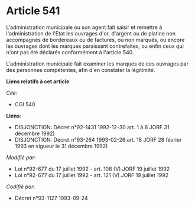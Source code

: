 # Article 541

L'administration municipale ou son agent fait saisir et remettre à l'administration de l'Etat les ouvrages d'or, d'argent ou
de platine non accompagnés de bordereaux ou de factures, ou non marqués, ou encore les ouvrages dont les marques paraissent
contrefaites, ou enfin ceux qui n'ont pas été déclarés conformément à l'article 540. 

L'administration municipale fait examiner les marques de ces ouvrages par des personnes compétentes, afin d'en constater la
légitimité.

**Liens relatifs à cet article**

_Cite_:

  - CGI 540

**Liens**:

  - DISJONCTION: Décret n°92-1431 1992-12-30 art. 1 à 6 JORF 31 décembre 1992)
  - DISJONCTION: Décret n°93-264 1993-02-26 art. 18 JORF 28 février 1993 en vigueur le 31 décembre 1992)

_Modifié par_:

  - Loi n°92-677 du 17 juillet 1992 - art. 108 (V) JORF 19 juillet 1992
  - Loi n°92-677 du 17 juillet 1992 - art. 121 (V) JORF 19 juillet 1992

_Codifié par_:

  - Décret n°93-1127 1993-09-24

